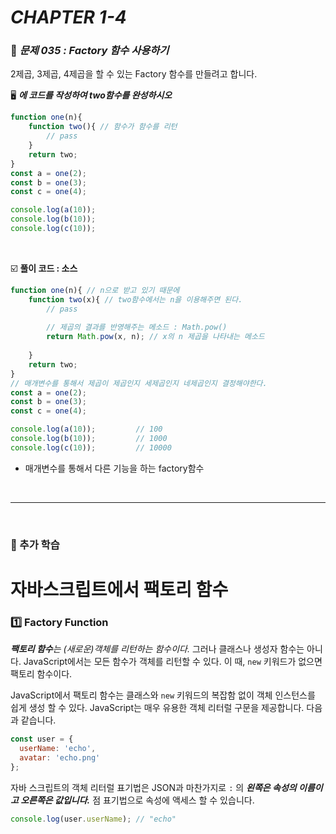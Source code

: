 # _CHAPTER 1-4_

###  :pencil: ​_문제 035 :  Factory 함수 사용하기_

2제곱, 3제곱, 4제곱을 할 수 있는 Factory 함수를 만들려고 합니다.

:desktop_computer: ***<pass> 에 코드를 작성하여 two함수를 완성하시오***

```javascript
function one(n){
    function two(){ // 함수가 함수를 리턴
        // pass
    }
    return two;
}
const a = one(2);
const b = one(3);
const c = one(4);

console.log(a(10));
console.log(b(10));
console.log(c(10));
```

<br>

:ballot_box_with_check: **풀이 코드  : 소스**

```javascript
function one(n){ // n으로 받고 있기 때문에
    function two(x){ // two함수에서는 n을 이용해주면 된다.
        // pass
        
        // 제곱의 결과를 반영해주는 메소드 : Math.pow()
        return Math.pow(x, n); // x의 n 제곱을 나타내는 메소드
        
    }
    return two;
}
// 매개변수를 통해서 제곱이 제곱인지 세제곱인지 네제곱인지 결정해야한다.
const a = one(2);			
const b = one(3);
const c = one(4);

console.log(a(10));			// 100
console.log(b(10));			// 1000
console.log(c(10));			// 10000
```



- 매개변수를 통해서 다른 기능을 하는 factory함수

<br>

---

<br>

### :diamond_shape_with_a_dot_inside: 추가 학습

# 자바스크립트에서 팩토리 함수

### :one: Factory Function

_**팩토리 함수**는 (새로운)객체를 리턴하는 함수이다._ 그러나 클래스나 생성자 함수는 아니다. JavaScript에서는 모든 함수가 객체를 리턴할 수 있다. 이 때, `new` 키워드가 없으면 팩토리 함수이다.

JavaScript에서 팩토리 함수는 클래스와 `new` 키워드의 복잡함 없이 객체 인스턴스를 쉽게 생성 할 수 있다. JavaScript는 매우 유용한 객체 리터럴 구문을 제공합니다. 다음과 같습니다.

```javascript
const user = {  
  userName: 'echo',  
  avatar: 'echo.png'  
};
```

자바 스크립트의 객체 리터럴 표기법은 JSON과 마찬가지로 `:` 의 ***왼쪽은 속성의 이름이고 오른쪽은 값입니다.*** 점 표기법으로 속성에 액세스 할 수 있습니다.

```javascript
console.log(user.userName); // "echo"
```


